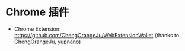 # Chrome 插件

  - Chrome Extension: https://github.com/ChengOrangeJu/WebExtensionWallet (thanks to [ChengOrangeJu](https://github.com/ChengOrangeJu), [yupnano](https://github.com/yupnano))

